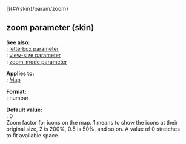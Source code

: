 []{#/{skin}/param/zoom}    
## zoom parameter (skin)    
**See also:**    
:   [letterbox parameter](/ref/%7Bskin%7D/param/letterbox)    
:   [view-size parameter](/ref/%7Bskin%7D/param/view-size)    
:   [zoom-mode parameter](/ref/%7Bskin%7D/param/zoom-mode)    
<!-- -->    
**Applies to:**    
:   [Map](/ref/%7Bskin%7D/control/map)    
<!-- -->    
**Format:**    
:   number    
<!-- -->    
**Default value:**    
:   0    
Zoom factor for icons on the map. 1 means to show the icons at their    
original size, 2 is 200%, 0.5 is 50%, and so on. A value of 0 stretches    
to fit available space.  
